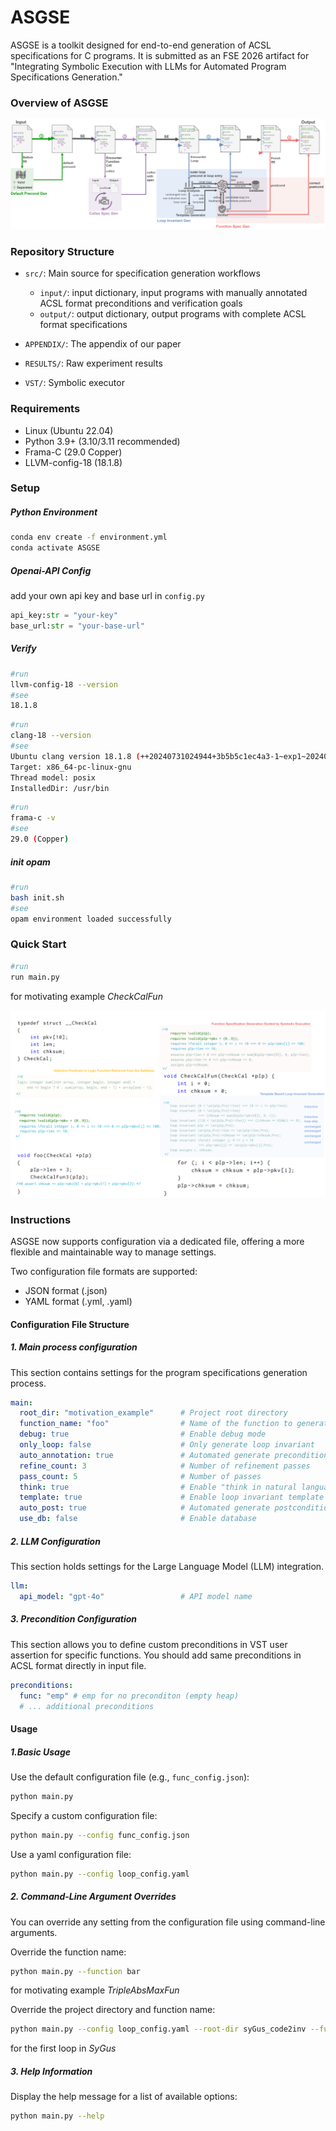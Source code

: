 # ASGSE

ASGSE is a toolkit designed for end-to-end generation of ACSL specifications for C programs. It is submitted as an FSE 2026 artifact for "Integrating Symbolic Execution with LLMs for Automated Program Specifications Generation."

### Overview of ASGSE

![workflow](./images/workflow.png)

### Repository Structure
- `src/`: Main source for specification generation workflows
  - `input/`: input dictionary, input programs with manually annotated ACSL format preconditions and verification goals
  - `output/`: output dictionary, output programs with complete ACSL format specifications

- `APPENDIX/`: The appendix of our paper
- `RESULTS/`: Raw experiment results
- `VST/`: Symbolic executor

### Requirements
- Linux (Ubuntu 22.04)
- Python 3.9+ (3.10/3.11 recommended)
- Frama-C (29.0 Copper)
- LLVM-config-18 (18.1.8)

### Setup 
##### Python Environment

```bash
conda env create -f environment.yml
conda activate ASGSE
```

##### Openai-API Config

add your own api key and base url in `config.py`

```python
api_key:str = "your-key" 
base_url:str = "your-base-url" 
```

##### Verify

```bash
#run
llvm-config-18 --version
#see
18.1.8
```
```bash
#run
clang-18 --version
#see
Ubuntu clang version 18.1.8 (++20240731024944+3b5b5c1ec4a3-1~exp1~20240731145000.144)
Target: x86_64-pc-linux-gnu
Thread model: posix
InstalledDir: /usr/bin
```

```bash
#run
frama-c -v
#see
29.0 (Copper)
```

##### init opam

```bash
#run
bash init.sh
#see
opam environment loaded successfully
```

### Quick Start

```python
#run
run main.py
```
for motivating example *CheckCalFun*

![example](./images/example.png)

### Instructions

ASGSE now supports configuration via a dedicated file, offering a more flexible and maintainable way to manage settings. 

Two configuration file formats are supported:

- JSON format (.json)
- YAML format (.yml, .yaml)


#### Configuration File Structure

##### 1. Main process configuration

This section contains settings for the program specifications generation process.

```yaml
main:
  root_dir: "motivation_example"      # Project root directory
  function_name: "foo"                # Name of the function to generate
  debug: true                         # Enable debug mode
  only_loop: false                    # Only generate loop invariant
  auto_annotation: true               # Automated generate precondition
  refine_count: 3                     # Number of refinement passes
  pass_count: 5                       # Number of passes
  think: true                         # Enable "think in natural language" mode
  template: true                      # Enable loop invariant template
  auto_post: true                     # Automated generate postconditions
  use_db: false                       # Enable database
```

##### 2. LLM Configuration 

This section holds settings for the Large Language Model (LLM) integration.

```yml
llm:
  api_model: "gpt-4o"                 # API model name
```

##### 3. Precondition Configuration

This section allows you to define custom preconditions in VST user assertion for specific functions. You should add same preconditions in ACSL format directly in input file.

```yml
preconditions:
  func: "emp" # emp for no preconditon (empty heap)
  # ... additional preconditions
```

#### Usage

##### 1.Basic Usage

Use the default configuration file (e.g., `func_config.json`):

```bash
python main.py
```

Specify a custom configuration file:

```bash
python main.py --config func_config.json
```

Use a yaml configuration file:

```bash
python main.py --config loop_config.yaml
```

##### 2. Command-Line Argument Overrides

You can override any setting from the configuration file using command-line arguments.

Override the function name:

```bash
python main.py --function bar
```

for motivating example *TripleAbsMaxFun*

Override the project directory and function name: 

```bash
python main.py --config loop_config.yaml --root-dir syGus_code2inv --function foo1
```

for the first loop in *SyGus*

##### 3. Help Information

Display the help message for a list of available options:

```bash
python main.py --help
```

